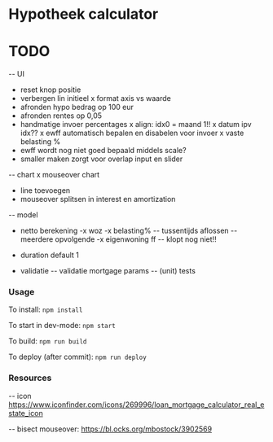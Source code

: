 # Hypotheek calculator




# TODO

-- UI

- reset knop positie
- verbergen lin initieel
x format axis vs waarde
- afronden hypo bedrag op 100 eur
- afronden rentes op 0,05
- handmatige invoer percentages
x align: idx0 = maand 1!!
x datum ipv idx??
x ewff automatisch bepalen en disabelen voor invoer 
x vaste belasting %
- ewff wordt nog niet goed bepaald middels scale?
- smaller maken zorgt voor overlap input en slider


-- chart
x mouseover chart
- line toevoegen
- mouseover splitsen in interest en amortization



-- model

- netto berekening
-x woz
-x belasting%
-- tussentijds aflossen
-- meerdere opvolgende 
-x eigenwoning ff
-- klopt nog niet!!

- duration default 1



- validatie
-- validatie mortgage params
-- (unit) tests


### Usage

To install:
```npm install```

To start in dev-mode:
```npm start```

To build:
```npm run build```


To deploy (after commit):
```npm run deploy```


### Resources

-- icon https://www.iconfinder.com/icons/269996/loan_mortgage_calculator_real_estate_icon

-- bisect mouseover: https://bl.ocks.org/mbostock/3902569
